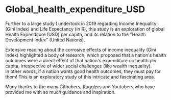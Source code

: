 # Global_health_expenditure_USD

Further to a large study I undertook in 2019 regarding Income Inequality (Gini Index) and Life Expectancy (in R),
this study is an exploration of global Health Expenditure (USD) per capita, and its relation to the "Health Development Index" (United Nations).

Extensive reading about the corrosive effects of income inequality (Gini Index) highlighted a body of research, which proposed that a nation's health outcomes were a direct effect of that nation's expenditure on health per capita, irrespective of wider social challenges (like wealth inequality).  
In other words, if a nation wants good health outcomes, they must pay for them! This is an exploratory study of this intricate and fascinating area.

Many thanks to the many Githubers, Kagglers and Youtubers who have provided me with so much guidance and inspiration.
